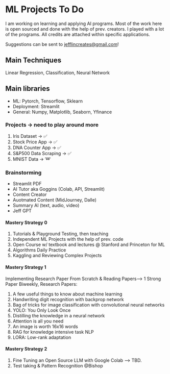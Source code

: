 # ML Projects To Do 

I am working on learning and applying AI programs. Most of the work here is open sourced and done with the help of prev. creators. I played with a lot of the programs. All credits are attached within specific applications. 

Suggestions can be sent to jefflincreates@gmail.com!

## Main Techniques

Linear Regression, Classification, Neural Network 

## Main libraries

- ML: Pytorch, Tensorflow, Sklearn 
- Deployment: Streamlit
- General: Numpy, Matplotlib, Seaborn, Yfinance 

### Projects -> need to play around more 

1. Iris Dataset -> :white_check_mark:
2. Stock Price App -> :white_check_mark:
3. DNA Counter App -> :white_check_mark: 
4. S&P500 Data Scraping -> :white_check_mark:
5. MNIST Data -> :loop:

### Brainstorming
- Streamlit PDF 
- AI Tutor aka Goggins (Colab, API, Streamlit)
- Content Creator 
- Auotmated Content (MidJourney, Dalle)
- Summary AI (text, audio, video)
- Jeff GPT 

#### Mastery Strategy 0 

1. Tutorials & Playground Testing, then teaching 
2. Independent ML Projects with the help of prev. code 
3. Open Course w/ textbook and lectures @ Stanford and Princeton for ML 
4. Algorithms Daily Practice 
5. Kaggling and Reviewing Complex Projects 

#### Mastery Strategy 1 

Implementing Research Paper From Scratch & Reading Papers--> 1 Strong Paper Biweekly, Research Papers:

1. A few useful things to know about machine learning 
2. Handwriting digit recognition with backprop network 
3. Bag of tricks for image classification with convolutional neural networks  
4. YOLO: You Only Look Once  
5. Distilling the knowledge in a neural network  
6. Attention is all you need  
7. An image is worth 16x16 words  
8. RAG for knowledge intensive task NLP  
9. LORA: Low-rank adaptation

#### Mastery Strategy 2 
1. Fine Tuning an Open Source LLM with Google Colab --> TBD.
2. Test taking & Pattern Recognition @Bishop 

